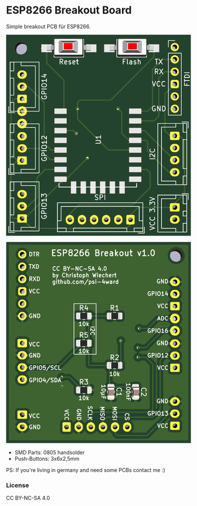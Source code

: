 # ESP8266 Breakout Board

Simple breakout PCB für ESP8266.

![front](./docs/front.png)

![front](./docs/back.png)

* SMD Parts: 0805 handsolder
* Push-Buttons: 3x6x2,5mm

PS: If you're living in germany and need some PCBs contact me :)

### License
CC BY-NC-SA 4.0 
